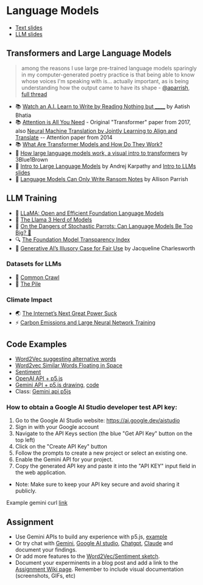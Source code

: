 # Language Models

- [Text slides](https://docs.google.com/presentation/d/1ZvNFZUnm4TcBLMPxKBEtPUD71DEBQz5ObXUVsA-gamA/edit?usp=sharing)
- [LLM slides](https://docs.google.com/presentation/d/1n3eTpVpR281ppYdCW9xGoSpmMiDYjQU20lHWTp-t3VI/edit?usp=sharing)

## Transformers and Large Language Models

> among the reasons I use large pre-trained language models sparingly in my computer-generated poetry practice is that being able to know whose voices I'm speaking with is... actually important, as is being understanding how the output came to have its shape - [@aparrish](https://twitter.com/aparrish/), [full thread](https://twitter.com/aparrish/status/1286808606466244608)

- 📚 [Watch an A.I. Learn to Write by Reading Nothing but **\_\_\_\_**](https://www.nytimes.com/interactive/2023/04/26/upshot/gpt-from-scratch.html) by Aatish Bhatia
- 📚 [Attention is All You Need](https://arxiv.org/abs/1706.03762) - Original "Transformer" paper from 2017, also [Neural Machine Translation by Jointly Learning to Align and Translate](https://arxiv.org/abs/1409.0473) -- Attention paper from 2014
- 📚 [What Are Transformer Models and How Do They Work?](https://docs.cohere.com/docs/transformer-models)
- 🎥 [How large language models work, a visual intro to transformers](https://youtu.be/wjZofJX0v4M) by 3Blue1Brown
- 🎥 [Intro to Large Language Models](https://youtu.be/zjkBMFhNj_g) by Andrej Karpathy and [Intro to LLMs slides](https://drive.google.com/file/d/1pxx_ZI7O-Nwl7ZLNk5hI3WzAsTLwvNU7/view)
- 📖 [Language Models Can Only Write Ransom Notes](https://posts.decontextualize.com/language-models-ransom-notes/) by Allison Parrish

## LLM Training

- 🦙 [LLaMA: Open and Efficient Foundation Language Models](https://arxiv.org/pdf/2302.13971.pdf)
- 🦙 [The Llama 3 Herd of Models](https://arxiv.org/pdf/2407.21783)
- 🦜 [On the Dangers of Stochastic Parrots: Can Language Models Be Too Big? 🦜](https://dl.acm.org/doi/10.1145/3442188.3445922)
- 🔍 [The Foundation Model Transparency Index](https://crfm.stanford.edu/fmti/May-2024/index.html)
- 📖 [Generative AI’s Illusory Case for Fair Use](https://papers.ssrn.com/sol3/papers.cfm?abstract_id=4924997) by Jacqueline Charlesworth

### Datasets for LLMs

- 🔢 [Common Crawl](https://commoncrawl.org/)
- 🔢 [The Pile](https://pile.eleuther.ai/)

### Climate Impact

- 🌏 [The Internet’s Next Great Power Suck](https://www.theatlantic.com/technology/archive/2023/08/ai-carbon-emissions-data-centers/675094/)
- ⚡️ [Carbon Emissions and Large Neural Network Training ](https://arxiv.org/ftp/arxiv/papers/2104/2104.10350.pdf)

## Code Examples
- [Word2Vec suggesting alternative words](https://editor.p5js.org/yining/sketches/AqFZmpoAX)
- [Word2vec Similar Words Floating in Space](https://editor.p5js.org/yining/sketches/_Ki2jFoJB)
- [Sentiment](https://editor.p5js.org/ml5/sketches/hopIvsCGL)
- [OpenAI API + p5.js](https://editor.p5js.org/yining/sketches/cnlmIOoL9)
- [Gemini API + p5.js drawing](https://x.com/alexanderchen/status/1819939988676440241), [code](https://editor.p5js.org/golan/sketches/7k4imWAs1)
- Class: [Gemini api p5js](https://editor.p5js.org/yining/sketches/cyjAvH2uO)
### How to obtain a Google AI Studio developer test API key:
1. Go to the Google AI Studio website: https://ai.google.dev/aistudio
2. Sign in with your Google account
3. Navigate to the API Keys section (the blue "Get API Key" button on the top left)
4. Click on the "Create API Key" button
5. Follow the prompts to create a new project or select an existing one.
6. Enable the Gemini API for your project.
7. Copy the generated API key and paste it into the "API KEY" input field in the web application.
 * Note: Make sure to keep your API key secure and avoid sharing it publicly.

Example gemini curl [link](https://ai.google.dev/api?_gl=1*13fjlsq*_up*MQ..&gclid=Cj0KCQjwvJHIBhCgARIsAEQnWlBzobG9FGFMvlC68nlRVRo5l-QNBKwumub-Kfv_ibg9ekitbyyxTl4aAmJmEALw_wcB&gclsrc=aw.ds&gbraid=0AAAAACn9t66myntjHn7cE8bAgpYlsRE0g)

## Assignment

- Use Gemini APIs to build any experience with p5.js, [example](https://github.com/ml5js/Intro-ML-Arts-IMA-F25/blob/main/09-llms/README.md#code-examples)
- Or try chat with [Gemini](https://gemini.google.com/app), [Google AI studio](https://aistudio.google.com/prompts/new_chat), [Chatgpt](https://chatgpt.com/), [Claude](https://claude.ai/new) and document your findings. 
- Or add more features to the [Word2Vec/Sentiment sketch](https://github.com/ml5js/Intro-ML-Arts-IMA-F25/blob/main/09-llms/README.md#code-examples).
- Document your experminents in a blog post and add a link to the [Assignment Wiki page](https://github.com/ml5js/Intro-ML-Arts-IMA-F25/wiki/Assignment-9). Remember to include visual documentation (screenshots, GIFs, etc)
